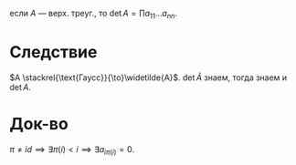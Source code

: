 если $A$ — верх. треуг., то $\det A=\prod\limits a_{11}\dots a_{nn}$.
# Следствие

$A \stackrel{\text{Гаусс}}{\to}\widetilde{A}$. $\det \widetilde{A}$ знаем, тогда знаем и $\det A$.
# Док-во

$\pi\neq id\implies \exists \pi(i)<i\implies \exists a_{i\pi(i)}=0$.